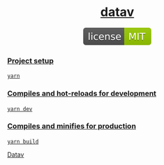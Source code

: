 <h1 align="center"><a href="http://datav.jiaminghi.com">datav</a></h1>

<p align="center">
    <a href="https://github.com/xiaonian0430/datav-projects/blob/master/LICENSE"><img src="https://github.com/xiaonian0430/datav-projects/blob/master/images/license.svg" alt="LICENSE" />
</p>

### Project setup

```shell
yarn
```

### Compiles and hot-reloads for development

```shell
yarn dev
```

### Compiles and minifies for production

```shell
yarn build
```

[Datav](https://github.com/DataV-Team/Datav)